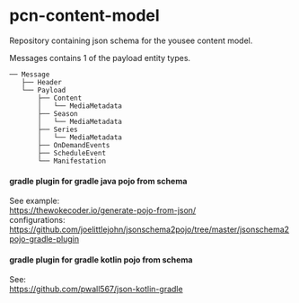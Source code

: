 # pcn-content-model
Repository containing json schema for the yousee content model.

Messages contains 1 of the payload entity types.
```
── Message
   ├── Header
   └── Payload
       ├── Content
       │   └── MediaMetadata
       ├── Season
       │   └── MediaMetadata
       ├── Series
       │   └── MediaMetadata
       ├── OnDemandEvents
       ├── ScheduleEvent
       └── Manifestation
```


#### gradle plugin for gradle java pojo from schema
See example:  
https://thewokecoder.io/generate-pojo-from-json/  
configurations:  
https://github.com/joelittlejohn/jsonschema2pojo/tree/master/jsonschema2pojo-gradle-plugin


#### gradle plugin for gradle kotlin pojo from schema
See:  
https://github.com/pwall567/json-kotlin-gradle
